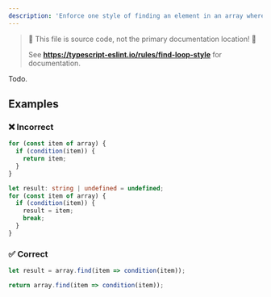 ```yaml
---
description: 'Enforce one style of finding an element in an array where possible.'
---
```


> 🛑 This file is source code, not the primary documentation location! 🛑
>
> See **https://typescript-eslint.io/rules/find-loop-style** for documentation.

Todo.

## Examples

<!--tabs-->

### ❌ Incorrect

```ts
for (const item of array) {
  if (condition(item)) {
    return item;
  }
}
```

```ts
let result: string | undefined = undefined;
for (const item of array) {
  if (condition(item)) {
    result = item;
    break;
  }
}
```

### ✅ Correct

```ts
let result = array.find(item => condition(item));
```

```ts
return array.find(item => condition(item));
```
